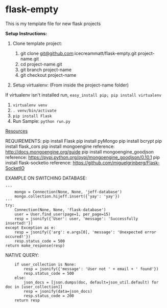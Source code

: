 flask-empty
===========

This is my template file for new flask projects

**Setup Instructions:**

1. Clone template project:
    1. git clone git@github.com:icecreammatt/flask-empty.git project-name.git
    2. cd project-name.git
    3. git branch project-name
    4. git checkout project-name

2. Setup virtualenv: (From inside the project-name folder)

If virtualenv isn't installed run, `easy_install pip; pip install virtualenv`

1. `virtualenv venv`
2. `. venv/bin/activate`
3. `pip install Flask`
4. Run Sample:
    `python run.py`

[Resources](http://flask.pocoo.org/docs/installation/)

REQUIREMENTS:
    pip install Flask
    pip install pyMongo
    pip install bcrypt
    pip install flask_cors
    pip install mongoengine
        reference: http://docs.mongoengine.org/guide
    pip install mongoengine_goodjson
        reference: https://pypi.python.org/pypi/mongoengine_goodjson/0.10.1
    pip install flask-socketio
        reference: https://github.com/miguelgrinberg/Flask-SocketIO
        
EXAMPLE ON SWITCHING DATABASE:

    '''
        mongo = Connection(None, None, 'jeff-database')
        mongo.collection.hijeff.insert({'yay': 'yay'})
    '''
    try:
        Connection(None, None, 'flask-database')
        user = User.find_user(page=1, per_page=15)
        resp = jsonify({'User': user, 'message': 'Successfully inserted!'})
    except Exception as e:
        resp = jsonify({'arg': e.args[0], 'message': 'Unexpected error occured!'})
        resp.status_code = 500
    return make_response(resp)


NATIVE QUERY:

        if user_collection is None:
            resp = jsonify({'message': 'User not ' + email + ' found'})
            resp.status_code = 500
        else:
            json_docs = [json.dumps(doc, default=json_util.default) for doc in [user_collection]]
            resp = jsonify(data=json_docs)
            resp.status_code = 200
        return resp